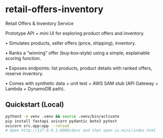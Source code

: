# retail-offers-inventory
Retail Offers &amp; Inventory Service

Prototype API + mini UI for exploring product offers and inventory.

• Simulates products, seller offers (price, shipping), inventory.

• Ranks a “winning” offer (buy‑box‑style) using a simple, explainable scoring function.

• Exposes endpoints: list products, product details with ranked offers, reserve inventory.

• Comes with synthetic data + unit test + AWS SAM stub (API Gateway + Lambda + DynamoDB path).

## Quickstart (Local)

```bash
python3 -m venv .venv && source .venv/bin/activate
pip install fastapi uvicorn pydantic boto3 pytest
uvicorn src.app:app --reload
# Open http://127.0.0.1:8000/docs and then open ui-mini/index.html
